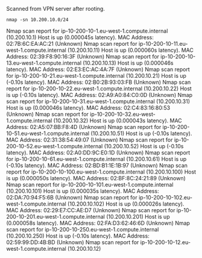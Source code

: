 Scanned from VPN server after rooting.
```
nmap -sn 10.200.10.0/24

```

Nmap scan report for ip-10-200-10-1.eu-west-1.compute.internal (10.200.10.1)
Host is up (0.000045s latency).
MAC Address: 02:7B:6C:EA:AC:21 (Unknown)
Nmap scan report for ip-10-200-10-11.eu-west-1.compute.internal (10.200.10.11)
Host is up (0.000060s latency).
MAC Address: 02:39:F8:90:16:3F (Unknown)
Nmap scan report for ip-10-200-10-13.eu-west-1.compute.internal (10.200.10.13)
Host is up (0.000046s latency).
MAC Address: 02:E3:EC:AC:4A:7F (Unknown)
Nmap scan report for ip-10-200-10-21.eu-west-1.compute.internal (10.200.10.21)
Host is up (-0.10s latency).
MAC Address: 02:B0:2B:93:03:FB (Unknown)
Nmap scan report for ip-10-200-10-22.eu-west-1.compute.internal (10.200.10.22)
Host is up (-0.10s latency).
MAC Address: 02:A9:A0:84:C0:0D (Unknown)
Nmap scan report for ip-10-200-10-31.eu-west-1.compute.internal (10.200.10.31)
Host is up (0.000046s latency).
MAC Address: 02:C4:83:16:80:53 (Unknown)
Nmap scan report for ip-10-200-10-32.eu-west-1.compute.internal (10.200.10.32)
Host is up (0.000043s latency).
MAC Address: 02:A5:07:BB:F8:4D (Unknown)
Nmap scan report for ip-10-200-10-51.eu-west-1.compute.internal (10.200.10.51)
Host is up (-0.10s latency).
MAC Address: 02:31:38:54:49:07 (Unknown)
Nmap scan report for ip-10-200-10-52.eu-west-1.compute.internal (10.200.10.52)
Host is up (-0.10s latency).
MAC Address: 02:A0:DD:9C:E0:1D (Unknown)
Nmap scan report for ip-10-200-10-61.eu-west-1.compute.internal (10.200.10.61)
Host is up (-0.10s latency).
MAC Address: 02:BD:B1:1E:1B:97 (Unknown)
Nmap scan report for ip-10-200-10-100.eu-west-1.compute.internal (10.200.10.100)
Host is up (0.000050s latency).
MAC Address: 02:BF:8C:24:21:89 (Unknown)
Nmap scan report for ip-10-200-10-101.eu-west-1.compute.internal (10.200.10.101)
Host is up (0.000035s latency).
MAC Address: 02:DA:70:94:F5:6B (Unknown)
Nmap scan report for ip-10-200-10-102.eu-west-1.compute.internal (10.200.10.102)
Host is up (0.000026s latency).
MAC Address: 02:29:E7:CC:AE:D7 (Unknown)
Nmap scan report for ip-10-200-10-201.eu-west-1.compute.internal (10.200.10.201)
Host is up (0.000058s latency).
MAC Address: 02:FA:D3:62:46:6D (Unknown)
Nmap scan report for ip-10-200-10-250.eu-west-1.compute.internal (10.200.10.250)
Host is up (-0.10s latency).
MAC Address: 02:59:99:DD:4B:BD (Unknown)
Nmap scan report for ip-10-200-10-12.eu-west-1.compute.internal (10.200.10.12)
